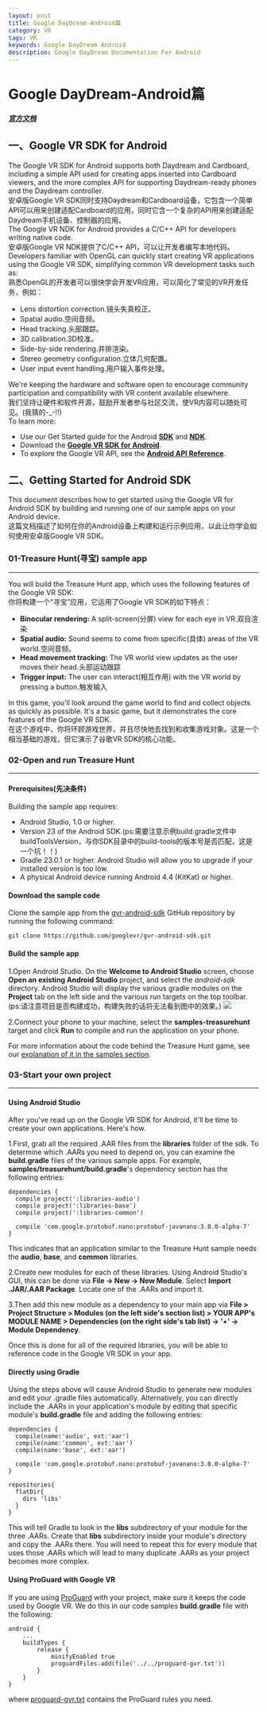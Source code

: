 ```yaml
---
layout: post
title: Google DayDream-Android篇
category: VR
tags: VR
keywords: Google DayDream Android 
description: Google DayDream Documentation For Android
---
```

# Google DayDream-Android篇

#### *<a href="https://developers.google.com/vr/android/" target="_blank">官方文档</a>*

## 一、Google VR SDK for Android

The Google VR SDK for Android supports both Daydream and Cardboard, including a simple API used for creating apps inserted into Cardboard viewers, and the more complex API for supporting Daydream-ready phones and the Daydream controller.  
安卓版Google VR SDK同时支持Daydream和Cardboard设备，它包含一个简单API可以用来创建适配Cardboard的应用，同时它含一个复杂的API用来创建适配Daydream手机设备、控制器的应用。  
The Google VR NDK for Android provides a C/C++ API for developers writing native code.  
安卓版Google VR NDK提供了C/C++ API，可以让开发者编写本地代码。  
Developers familiar with OpenGL can quickly start creating VR applications using the Google VR SDK, simplifying common VR development tasks such as:  
熟悉OpenGL的开发者可以很快学会开发VR应用，可以简化了常见的VR开发任务，例如：

- Lens distortion correction.镜头失真校正。
- Spatial audio.空间音频。
- Head tracking.头部跟踪。
- 3D calibration.3D校准。
- Side-by-side rendering.并排渲染。
- Stereo geometry configuration.立体几何配置。
- User input event handling.用户输入事件处理。
	
We're keeping the hardware and software open to encourage community participation and compatibility with VR content available elsewhere.  
我们坚持让硬件和软件开源，鼓励开发者参与社区交流，使VR内容可以随处可见。(我猜的-_-!!)  
To learn more:

- Use our Get Started guide for the Android **<a href="https://developers.google.com/vr/android/get-started" target="_blank">SDK</a>** and **<a href="https://developers.google.com/vr/android/ndk/get-started" target="_blank">NDK</a>**.
- Download the **<a href="https://developers.google.com/vr/android/download" target="_blank">Google VR SDK for Android</a>**.
- To explore the Google VR API, see the **<a href="https://developers.google.com/vr/android/reference_overview" target="_blank">Android API Reference</a>**.


## 二、Getting Started for Android SDK

This document describes how to get started using the Google VR for Android SDK by building and running one of our sample apps on your Android device.  
这篇文档描述了如何在你的Android设备上构建和运行示例应用，以此让你学会如何使用安卓版Google VR SDK。

### 01-Treasure Hunt(寻宝) sample app

---

You will build the Treasure Hunt app, which uses the following features of the Google VR SDK:  
你将构建一个“寻宝”应用，它运用了Google VR SDK的如下特点：

- **Binocular rendering:** A split-screen(分屏) view for each eye in VR.双目渲染
- **Spatial audio:** Sound seems to come from specific(具体) areas of the VR world.空间音频。
- **Head movement tracking:** The VR world view updates as the user moves their head.头部运动跟踪
- **Trigger input:** The user can interact(相互作用) with the VR world by pressing a button.触发输入

In this game, you'll look around the game world to find and collect objects as quickly as possible. It's a basic game, but it demonstrates the core features of the Google VR SDK.  
在这个游戏中，你将环顾游戏世界，并且尽快地去找到和收集游戏对象。这是一个相当基础的游戏，但它演示了谷歌VR SDK的核心功能。

### 02-Open and run Treasure Hunt

---

#### Prerequisites(先决条件)

Building the sample app requires:

- Android Studio, 1.0 or higher.
- Version 23 of the Android SDK.(ps:需要注意示例build.gradle文件中buildToolsVersion，与你SDK目录中的build-tools的版本号是否匹配，这是一个坑！！)
- Gradle 23.0.1 or higher. Android Studio will allow you to upgrade if your installed version is too low.
- A physical Android device running Android 4.4 (KitKat) or higher.

#### Download the sample code

Clone the sample app from the [gvr-android-sdk](https://github.com/googlevr/gvr-android-sdk) GitHub repository by running the following command:

```
git clone https://github.com/googlevr/gvr-android-sdk.git
```

#### Build the sample app

1.Open Android Studio. On the **Welcome to Android Studio** screen, choose **Open an existing Android Studio** project, and select the *android-sdk* directory. Android Studio will display the various gradle modules on the **Project** tab on the left side and the various run targets on the top toolbar.  
(ps:请注意项目是否构建成功，构建失败的话将无法看到图中的效果。)
![](https://developers.google.com/vr/images/android/android-studio.png)

2.Connect your phone to your machine, select the **samples-treasurehunt** target and click **Run** to compile and run the application on your phone.

For more information about the code behind the Treasure Hunt game, see our [explanation of it in the samples section](https://developers.google.com/vr/android/samples/treasure-hunt).



### 03-Start your own project

---

#### Using Android Studio

After you've read up on the Google VR SDK for Android, it'll be time to create your own applications. Here's how.

1.First, grab all the required .AAR files from the **libraries** folder of the sdk. To determine which .AARs you need to depend on, you can examine the **build.gradle** files of the various sample apps. For example, **samples/treasurehunt/build.gradle**'s dependency section has the following entries:

```
dependencies {
  compile project(':libraries-audio')
  compile project(':libraries-base')
  compile project(':libraries-common')

  compile 'com.google.protobuf.nano:protobuf-javanano:3.0.0-alpha-7'
}
```

This indicates that an application similar to the Treasure Hunt sample needs the **audio**, **base**, and **common** libraries.

2.Create new modules for each of these libraries. Using Android Studio's GUI, this can be done via **File -> New -> New Module**. Select **Import .JAR/.AAR Package**. Locate one of the .AARs and import it.

3.Then add this new module as a dependency to your main app via **File > Project Structure > Modules (on the left side's section list) > YOUR APP's MODULE NAME > Dependencies (on the right side's tab list) -> '+' -> Module Dependency**.

Once this is done for all of the required libraries, you will be able to reference code in the Google VR SDK in your app.

#### Directly using Gradle

Using the steps above will cause Android Studio to generate new modules and edit your .gradle files automatically. Alternatively, you can directly include the .AARs in your application's module by editing that specific module's **build.gradle** file and adding the following entries:

```
dependencies {
  compile(name:'audio', ext:'aar')
  compile(name:'common', ext:'aar')
  compile(name:'base', ext:'aar')

  compile 'com.google.protobuf.nano:protobuf-javanano:3.0.0-alpha-7'
}

repositories{
  flatDir{
    dirs 'libs'
  }
}
```

This will tell Gradle to look in the **libs** subdirectory of your module for the three .AARs. Create that **libs** subdirectory inside your module's directory and copy the .AARs there. You will need to repeat this for every module that uses those .AARs which will lead to many duplicate .AARs as your project becomes more complex.

#### Using ProGuard with Google VR

If you are using [ProGuard](http://d.android.com/studio/build/shrink-code.html) with your project, make sure it keeps the code used by Google VR. We do this in our code samples **build.gradle** file with the following:

```
android {
    ...
    buildTypes {
        release {
            minifyEnabled true
            proguardFiles.add(file('../../proguard-gvr.txt'))
        }
    }
}
```

where [proguard-gvr.txt](https://github.com/googlevr/gvr-android-sdk/blob/master/proguard-gvr.txt) contains the ProGuard rules you need.
